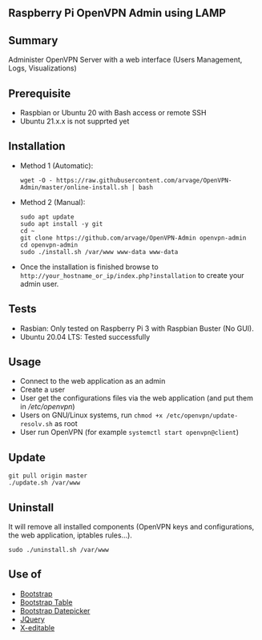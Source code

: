 ## Raspberry Pi OpenVPN Admin using LAMP

## Summary
Administer OpenVPN Server with a web interface (Users Management, Logs, Visualizations)


## Prerequisite

  * Raspbian or Ubuntu 20 with Bash access or remote SSH
  * Ubuntu 21.x.x is not supprted yet

## Installation

  * Method 1 (Automatic):
  
        wget -O - https://raw.githubusercontent.com/arvage/OpenVPN-Admin/master/online-install.sh | bash
        
  * Method 2 (Manual):

        sudo apt update
        sudo apt install -y git
        cd ~
        git clone https://github.com/arvage/OpenVPN-Admin openvpn-admin
        cd openvpn-admin
        sudo ./install.sh /var/www www-data www-data

  * Once the installation is finished browse to `http://your_hostname_or_ip/index.php?installation` to create your admin user.

## Tests

* Rasbian: Only tested on Raspberry Pi 3 with Raspbian Buster (No GUI).
* Ubuntu 20.04 LTS: Tested successfully

## Usage

  * Connect to the web application as an admin
  * Create a user
  * User get the configurations files via the web application (and put them in */etc/openvpn*)
  * Users on GNU/Linux systems, run `chmod +x /etc/openvpn/update-resolv.sh` as root
  * User run OpenVPN (for example `systemctl start openvpn@client`)

## Update

    git pull origin master
    ./update.sh /var/www

## Uninstall
It will remove all installed components (OpenVPN keys and configurations, the web application, iptables rules...).

    sudo ./uninstall.sh /var/www

## Use of

  * [Bootstrap](https://github.com/twbs/bootstrap)
  * [Bootstrap Table](http://bootstrap-table.wenzhixin.net.cn/)
  * [Bootstrap Datepicker](https://github.com/eternicode/bootstrap-datepicker)
  * [JQuery](https://jquery.com/)
  * [X-editable](https://github.com/vitalets/x-editable)
